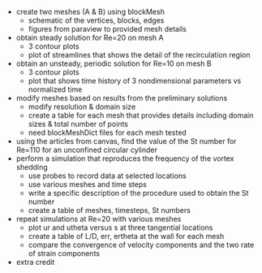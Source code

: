 - create two meshes (A & B) using blockMesh
    - schematic of the vertices, blocks, edges
    - figures from paraview to provided mesh details
- obtain steady solution for Re=20 on mesh A
    - 3 contour plots
    - plot of streamlines that shows the detail of the recirculation region
- obtain an unsteady, periodic solution for Re=10 on mesh B
    - 3 contour plots
    - plot that shows time history of 3 nondimensional parameters vs normalized time
- modify meshes based on results from the preliminary solutions
    - modify resolution & domain size
    - create a table for each mesh that provides details including domain sizes & total number of points
    - need blockMeshDict files for each mesh tested
- using the articles from canvas, find the value of the St number for Re=110 for an unconfined circular cylinder
- perform a simulation that reproduces the frequency of the vortex shedding
    - use probes to record data at selected locations
    - use various meshes and time steps
    - write a specific description of the procedure used to obtain the St number
    - create a table of meshes, timesteps, St numbers
- repeat simulations at Re=20 with various meshes
    - plot ur and utheta versus s at three tangential locations
    - create a table of L/D, err, ertheta at the wall for each mesh
    - compare the convergence of velocity components and the two rate of strain components
- extra credit